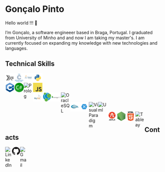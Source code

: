 # Gonçalo Pinto 

Hello world !!! 👋 

I’m Gonçalo, a software engineeer based in Braga, Portugal. I graduated from University of Minho and and now I am taking my master's. I am currently focused on expanding my knowledge with new technologies and languages.



## Technical Skills
[<img align="left" alt="Haskell" width="30px" src="https://raw.githubusercontent.com/github/explore/80688e429a7d4ef2fca1e82350fe8e3517d3494d/topics/haskell/haskell.png" />][haskell]
[<img align="left" alt="C" width="30px" src="https://raw.githubusercontent.com/github/explore/80688e429a7d4ef2fca1e82350fe8e3517d3494d/topics/c/c.png" />][c]
[<img align="left" alt="Java" width="30px" src="https://raw.githubusercontent.com/github/explore/80688e429a7d4ef2fca1e82350fe8e3517d3494d/topics/java/java.png"/>][java]
[<img align="left" alt="Python" width="30px" src="https://raw.githubusercontent.com/github/explore/80688e429a7d4ef2fca1e82350fe8e3517d3494d/topics/python/python.png" />][python]
<br />


[<img align="left" alt="Cpp" width="30px" src="https://raw.githubusercontent.com/github/explore/80688e429a7d4ef2fca1e82350fe8e3517d3494d/topics/cpp/cpp.png"/>][cpp]
[<img align="left" alt="Csharp" width="30px" src="https://raw.githubusercontent.com/github/explore/80688e429a7d4ef2fca1e82350fe8e3517d3494d/topics/csharp/csharp.png"/>][csharp]
[<img align="left" alt="Prolog" width="30px" src="https://starbeamrainbowlabs.com/images/logos/swi-prolog.svg"/>][prolog]
[<img align="left" alt="Javascript" width="30px" src="https://raw.githubusercontent.com/github/explore/80688e429a7d4ef2fca1e82350fe8e3517d3494d/topics/javascript/javascript.png" />][javascript]
<br />


[<img align="left" alt="MySql" width="30px" src="https://raw.githubusercontent.com/github/explore/80688e429a7d4ef2fca1e82350fe8e3517d3494d/topics/mysql/mysql.png" />][mysql]
[<img align="left" alt="Neo4j" width="30px" src="https://raw.githubusercontent.com/github/explore/3eef11bc4653f26a145723abcdf7a97d831a394e/topics/neo4j/neo4j.png" />][neo4j]
[<img align="left" alt="MongoDB" width="30px" src="https://raw.githubusercontent.com/github/explore/80688e429a7d4ef2fca1e82350fe8e3517d3494d/topics/mongodb/mongodb.png" />][mongo]
[<img align="left" alt="OracleSQL" width="30px" src="https://upload.wikimedia.org/wikipedia/en/6/68/Oracle_SQL_Developer_logo.svg" />][oracle]
<br />


[<img align="left" alt="Opengl" width="30px" src="https://raw.githubusercontent.com/github/explore/80688e429a7d4ef2fca1e82350fe8e3517d3494d/topics/opengl/opengl.png"/>][opengl]
[<img align="left" alt="Xamarin" width="30px" src="https://raw.githubusercontent.com/github/explore/80688e429a7d4ef2fca1e82350fe8e3517d3494d/topics/xamarin/xamarin.png"/>][xamarin]
[<img align="left" alt="VisualParadigm" width="30px" src="https://forums.visual-paradigm.com/uploads/default/original/2X/6/6d10753eda994cb828d6d182304d2c9929ae85c1.png"/>][visualparadigm]
[<img align="left" alt="Uml" width="30px" src="https://upload.wikimedia.org/wikipedia/commons/thumb/d/d5/UML_logo.svg/220px-UML_logo.svg.png" />][uml]
<br/>


[<img align="left" alt="Antlr" width="30px" src="https://raw.githubusercontent.com/github/explore/80688e429a7d4ef2fca1e82350fe8e3517d3494d/topics/antlr/antlr.png" />][antlr]
[<img align="left" alt="NodeJS" width="30px" src="https://raw.githubusercontent.com/github/explore/80688e429a7d4ef2fca1e82350fe8e3517d3494d/topics/nodejs/nodejs.png" />][nodejs]
[<img align="left" alt="html" width="30px" src="https://raw.githubusercontent.com/github/explore/80688e429a7d4ef2fca1e82350fe8e3517d3494d/topics/html/html.png" />][html]
[<img align="left" alt="Tableay" width="30px" src="https://upload.wikimedia.org/wikipedia/commons/4/4b/Tableau_Logo.png" />][tableau]
<br/>



## Contacts
[<img align="left" alt="LinkedIn" width="22px" src="https://cdn.jsdelivr.net/npm/simple-icons@v3/icons/linkedin.svg" />][linkedin]
[<img align="left" alt="GitHub" width="26px" src="https://raw.githubusercontent.com/github/explore/78df643247d429f6cc873026c0622819ad797942/topics/github/github.png" />][github]
[<img align="left" alt="Gmail" width="22px" src="https://cdn.jsdelivr.net/npm/simple-icons@v3/icons/gmail.svg" />][email] 

[linkedin]: https://www.linkedin.com/in/gonçalo-pinto99
[github]: https://github.com/GRP99/
[email]: mailto:goncalopinto9@gmail.com

[haskell]: https://www.haskell.org/ "Haskell"
[c]:https://www.iso.org/standard/74528.html "C"
[java]: https://java.com/en/ "Java"
[python]: https://www.python.org/ "Python"

[cpp]: https://isocpp.org/ "Cpp"
[csharp]: https://docs.microsoft.com/pt-pt/dotnet/csharp/ "Csharp"
[prolog]: https://www.swi-prolog.org/ "Prolog"
[javascript]: https://www.javascript.com/ "Javascript"

[mysql]: https://www.mysql.com/ "MySQL"
[neo4j]: https://neo4j.com/ "Neo4j"
[mongo]: https://www.mongodb.com/ "MongoDB"
[oracle]: https://www.oracle.com/pt/database/technologies/appdev/sqldeveloper-landing.html "OracleSQL"

[opengl]: https://www.opengl.org/ "Opengl"
[xamarin]:https://dotnet.microsoft.com/apps/xamarin "Xamarin"
[visualparadigm]: https://www.visual-paradigm.com/ "Visual Paradigm"
[uml]: https://www.uml.org/ "UML"

[antlr]: https://www.antlr.org/ "Antlr"
[nodejs]: https://nodejs.org/en/ "NodeJS"
[html]: https://html.spec.whatwg.org/ "HTML"
[tableau]: https://www.tableau.com/ "Tableau"